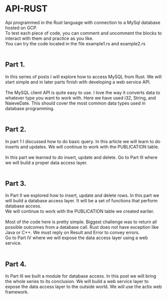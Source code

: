 # API-RUST

Api programmed in the Rust language with connection to a MySql database hosted on GCP.<br>
To test each piece of code, you can comment and uncomment the blocks to interact with them and practice as you like.<br>
You can try the code located in the file example1.rs and example2.rs
<br><br>

## Part 1.
In this series of posts I will explore how to access MySQL from Rust. We will start simple and in later parts finish with developing a web service API.<br><br>
The MySQL client API is quite easy to use. I love the way it converts data to whatever type you want to work with. Here we have used i32, String, and NaieveDate. This should cover the most common data types used in database programming.
<br><br>

## Part 2.
In part 1 I discussed how to do basic query. In this article we will learn to do inserts and updates. We will continue to work with the PUBLICATION table.<br><br>
In this part we learned to do insert, update and delete. Go to Part III where we will build a proper data access layer.
<br><br>

## Part 3.
In Part II we explored how to insert, update and delete rows. In this part we will build a database access layer. It will be a set of functions that perform database access.<br>
We will continue to work with the PUBLICATION table we created earlier.<br><br>
Most of the code here is pretty simple. Biggest challenge was to return all possible outcomes from a database call. Rust does not have exception like Java or C++. We must reply on Result and Error to convey errors.<br>
Go to Part IV where we will expose the data access layer using a web service.
<br><br>

## Part 4.
In Part III we built a module for database access. In this post we will bring the whole series to its conclusion. We will build a web service layer to expose the data access layer to the outside world. We will use the actix web framework.<br>